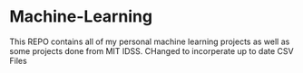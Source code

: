 # Machine-Learning
This REPO contains all of my personal machine 
learning projects as well as some projects done from MIT IDSS. CHanged to incorperate up to date CSV Files

